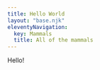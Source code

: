 ```yaml
---
title: Hello World
layout: "base.njk"
eleventyNavigation:
  key: Mammals
  title: All of the mammals
---
```


Hello!

